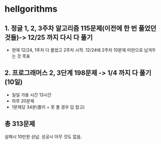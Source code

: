 # hellgorithms
## 1. 정글 1, 2, 3주차 알고리즘 115문제(이전에 한 번 풀었던 것들)-> 12/25 까지 다시 다 풀기
- 현재 12/24, 1주차 다 풀었고 2주차 시작. 12/24에 2주차 10문제 미만으로 남겨두는 것 목표
  
## 2. 프로그래머스 2, 3단계 198문제 -> 1/4 까지 다 풀기(10일)
- 일일 가용 시간 13시간
- 하루 20문제
- 1문제당 34분(풀이 + 못 풀 경우 답 참고)

## 총 313문제

실패시 10만원 상납.
성공시 아무 것도 없음.
